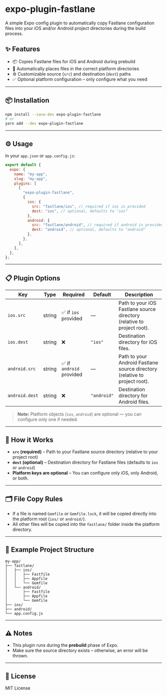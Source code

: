 # expo-plugin-fastlane

A simple Expo config plugin to automatically copy Fastlane configuration files into your iOS and/or Android project directories during the build process.

## ✨ Features

- 📦 Copies Fastlane files for iOS and Android during prebuild
- 🔄 Automatically places files in the correct platform directories
- ⚙️ Customizable source (`src`) and destination (`dest`) paths
- ✅ Optional platform configuration – only configure what you need

---

## 📦 Installation

```sh
npm install --save-dev expo-plugin-fastlane
# or
yarn add --dev expo-plugin-fastlane
```

---

## ⚙️ Usage

In your `app.json` or `app.config.js`:

```js
export default {
  expo: {
    name: "my-app",
    slug: "my-app",
    plugins: [
      [
        "expo-plugin-fastlane",
        {
          ios: {
            src: "fastlane/ios", // required if ios is provided
            dest: "ios", // optional, defaults to "ios"
          },
          android: {
            src: "fastlane/android", // required if android is provided
            dest: "android", // optional, defaults to "android"
          },
        },
      ],
    ],
  },
};
```

---

## 📋 Plugin Options

| Key            | Type   | Required                 | Default     | Description                                                                |
| -------------- | ------ | ------------------------ | ----------- | -------------------------------------------------------------------------- |
| `ios.src`      | string | ✅ if `ios` provided     | —           | Path to your iOS Fastlane source directory (relative to project root).     |
| `ios.dest`     | string | ❌                       | `"ios"`     | Destination directory for iOS files.                                       |
| `android.src`  | string | ✅ if `android` provided | —           | Path to your Android Fastlane source directory (relative to project root). |
| `android.dest` | string | ❌                       | `"android"` | Destination directory for Android files.                                   |

> **Note:** Platform objects (`ios`, `android`) are optional — you can configure only one if needed.

---

## 📂 How it Works

- **`src` (required)** – Path to your Fastlane source directory (relative to your project root)
- **`dest` (optional)** – Destination directory for Fastlane files (defaults to `ios` or `android`)
- **Platform keys are optional** – You can configure only iOS, only Android, or both.

---

## 🗂 File Copy Rules

- If a file is named `Gemfile` or `Gemfile.lock`, it will be copied directly into the platform root (`ios/` or `android/`).
- All other files will be copied into the `fastlane/` folder inside the platform directory.

---

## 📌 Example Project Structure

```
my-app/
├── fastlane/
│   ├── ios/
│   │   ├── Fastfile
│   │   ├── Appfile
│   │   └── Gemfile
│   └── android/
│       ├── Fastfile
│       ├── Appfile
│       └── Gemfile
├── ios/
├── android/
└── app.config.js
```

---

## ⚠️ Notes

- This plugin runs during the **prebuild** phase of Expo.
- Make sure the source directory exists – otherwise, an error will be thrown.

---

## 📜 License

MIT License

